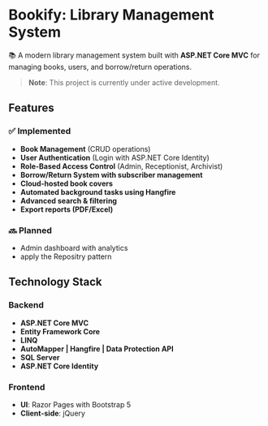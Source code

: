 # Bookify: Library Management System

📚 A modern library management system built with **ASP.NET Core MVC** for managing books, users, and borrow/return operations.

> **Note**: This project is currently under active development.

## Features

### ✅ Implemented
- **Book Management** (CRUD operations)
- **User Authentication** (Login with ASP.NET Core Identity)
- **Role-Based Access Control** (Admin, Receptionist, Archivist)
- **Borrow/Return System with subscriber management**
- **Cloud-hosted book covers**
- **Automated background tasks using Hangfire**
- **Advanced search & filtering**
- **Export reports (PDF/Excel)**

### 🔜 Planned
- Admin dashboard with analytics
- apply the Repositry pattern

## Technology Stack

### Backend
- **ASP.NET Core MVC**
- **Entity Framework Core**
- **LINQ**
- **AutoMapper | Hangfire | Data Protection API**
- **SQL Server**
- **ASP.NET Core Identity**

### Frontend
- **UI**: Razor Pages with Bootstrap 5
- **Client-side**: jQuery 
